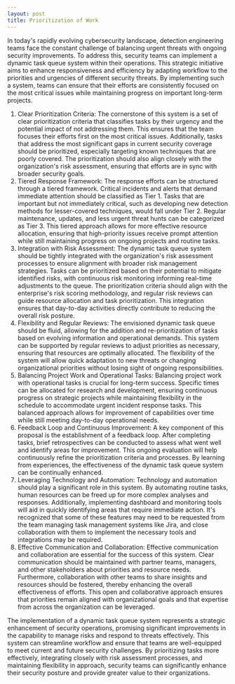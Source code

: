 ```yaml
---
layout: post
title: Prioritization of Work
---
```


In today's rapidly evolving cybersecurity landscape, detection engineering teams face the constant challenge of balancing urgent threats with ongoing security improvements. To address this, security teams can implement a dynamic task queue system within their operations. This strategic initiative aims to enhance responsiveness and efficiency by adapting workflow to the priorities and urgencies of different security threats. By implementing such a system, teams can ensure that their efforts are consistently focused on the most critical issues while maintaining progress on important long-term projects.

1. Clear Prioritization Criteria:
The cornerstone of this system is a set of clear prioritization criteria that classifies tasks by their urgency and the potential impact of not addressing them. This ensures that the team focuses their efforts first on the most critical issues. Additionally, tasks that address the most significant gaps in current security coverage should be prioritized, especially targeting known techniques that are poorly covered. The prioritization should also align closely with the organization's risk assessment, ensuring that efforts are in sync with broader security goals.
2. Tiered Response Framework:
The response efforts can be structured through a tiered framework. Critical incidents and alerts that demand immediate attention should be classified as Tier 1. Tasks that are important but not immediately critical, such as developing new detection methods for lesser-covered techniques, would fall under Tier 2. Regular maintenance, updates, and less urgent threat hunts can be categorized as Tier 3. This tiered approach allows for more effective resource allocation, ensuring that high-priority issues receive prompt attention while still maintaining progress on ongoing projects and routine tasks.
3. Integration with Risk Assessment:
The dynamic task queue system should be tightly integrated with the organization's risk assessment processes to ensure alignment with broader risk management strategies. Tasks can be prioritized based on their potential to mitigate identified risks, with continuous risk monitoring informing real-time adjustments to the queue. The prioritization criteria should align with the enterprise's risk scoring methodology, and regular risk reviews can guide resource allocation and task prioritization. This integration ensures that day-to-day activities directly contribute to reducing the overall risk posture.
4. Flexibility and Regular Reviews:
The envisioned dynamic task queue should be fluid, allowing for the addition and re-prioritization of tasks based on evolving information and operational demands. This system can be supported by regular reviews to adjust priorities as necessary, ensuring that resources are optimally allocated. The flexibility of the system will allow quick adaptation to new threats or changing organizational priorities without losing sight of ongoing responsibilities.
5. Balancing Project Work and Operational Tasks:
Balancing project work with operational tasks is crucial for long-term success. Specific times can be allocated for research and development, ensuring continuous progress on strategic projects while maintaining flexibility in the schedule to accommodate urgent incident response tasks. This balanced approach allows for improvement of capabilities over time while still meeting day-to-day operational needs.
6. Feedback Loop and Continuous Improvement:
A key component of this proposal is the establishment of a feedback loop. After completing tasks, brief retrospectives can be conducted to assess what went well and identify areas for improvement. This ongoing evaluation will help continuously refine the prioritization criteria and processes. By learning from experiences, the effectiveness of the dynamic task queue system can be continually enhanced.
7. Leveraging Technology and Automation:
Technology and automation should play a significant role in this system. By automating routine tasks, human resources can be freed up for more complex analyses and responses. Additionally, implementing dashboard and monitoring tools will aid in quickly identifying areas that require immediate action. It's recognized that some of these features may need to be requested from the team managing task management systems like Jira, and close collaboration with them to implement the necessary tools and integrations may be required.
8. Effective Communication and Collaboration:
Effective communication and collaboration are essential for the success of this system. Clear communication should be maintained with partner teams, managers, and other stakeholders about priorities and resource needs. Furthermore, collaboration with other teams to share insights and resources should be fostered, thereby enhancing the overall effectiveness of efforts. This open and collaborative approach ensures that priorities remain aligned with organizational goals and that expertise from across the organization can be leveraged.

The implementation of a dynamic task queue system represents a strategic enhancement of security operations, promising significant improvements in the capability to manage risks and respond to threats effectively. This system can streamline workflow and ensure that teams are well-equipped to meet current and future security challenges. By prioritizing tasks more effectively, integrating closely with risk assessment processes, and maintaining flexibility in approach, security teams can significantly enhance their security posture and provide greater value to their organizations.